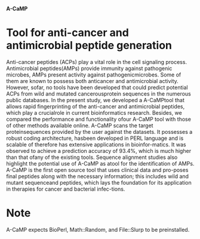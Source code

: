 **A-CaMP**
# Tool for  anti-cancer and antimicrobial peptide generation
Anti-cancer peptides (ACPs) play a vital role in the cell signaling process. Antimicrobial peptides(AMPs) provide immunity against pathogenic microbes, AMPs present activity against pathogenicmicrobes. 
Some of them are known to possess both anticancer and antimicrobial activity. However, sofar, no tools have been developed that could predict potential ACPs from wild and mutated cancerousprotein 
sequences in the numerous public databases. In the present study, we developed a A-CaMPtool that allows rapid fingerprinting of the anti-cancer and antimicrobial peptides, which play a crucialrole 
in current bioinformatics research. Besides, we compared the performance and functionality ofour A-CaMP tool with those of other methods available online. A-CaMP scans the target proteinsequences
provided by the user against the datasets. It possesses a robust coding architecture, hasbeen developed in PERL language and is scalable of therefore has extensive applications in bioinfor-matics.
It was observed to achieve a prediction accuracy of 93.4%, which is much higher than that ofany of the existing tools. Sequence alignment studies also highlight the potential use of A-CaMP as 
atool for the identification of AMPs. A-CaMP is the first open source tool that uses clinical data and pro-poses final peptides along with the necessary information; this includes wild and 
mutant sequenceand peptides, which lays the foundation for its application in therapies for cancer and bacterial infec-tions.

# Note
A-CaMP expects BioPerl, Math::Random, and File::Slurp to be preinstalled. 

